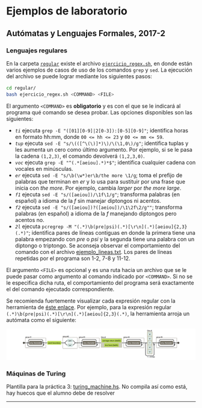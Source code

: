 # Ejemplos de laboratorio

## Autómatas y Lenguajes Formales, 2017-2

### Lenguajes regulares

En la carpeta [`regular`](regular/) existe el archivo [`ejercicio_regex.sh`](regular/ejercicio_regex.sh), en donde
están varios ejemplos de casos de uso de los comandos `grep` y `sed`. La ejecución del archivo se puede lograr mediante
los siguientes pasos:

```bash
cd regular/
bash ejercicio_regex.sh <COMMAND> <FILE>
```

El argumento `<COMMAND>` es **obligatorio** y es con el que se le indicará al programa qué comando se desea probar.
Las opciones disponibles son las siguientes:

- _`ti`_ ejecuta `grep -E "([01][0-9]|2[0-3]):[0-5][0-9]"`; identifica horas en formato hh:mm, donde
  `00 <= hh <= 23` y `00 <= mm <= 59`.
- _`tup`_ ejecuta `sed -E "s/\(([^\(\)]*)\)/\(\1,0\)/g"`; identifica tuplas y les aumenta un cero como último
  argumento. Por ejemplo, si se le pasa la cadena `(1,2,3)`, el comando devolverá `(1,2,3,0)`.
- _`voc`_ ejecuta `grep -E "^(.*[aeiou].*)*$"`; identifica cualquier cadena con vocales en minúsculas.
- _`er`_ ejecuta `sed -E "s/\b(\w*)er\b/the more \1/g`; toma el prefijo de palabras que terminan en _er_ y lo usa
para sustituir por una frase que inicia con _the more_. Por ejemplo, cambia _larger_ por _the more large_.
- _`f1`_ ejecuta `sed -E "s/([aeiou])/\1f\1/g"`; transforma palabras (en español) a idioma de la _f_ sin manejar
	diptongos ni acentos.
- _`f2`_ ejecuta `sed -E "s/([aeiou])?([aeiou])/\1\2f\2/g""`; transforma palabras (en español) a idioma de la _f_ manejando
	diptongos pero acentos no.
- _`2l`_ ejecuta `pcregrep -M "(.*)\b(pre|psi)(.*)[\r\n](.*)[aeiou]{2,3}(.*)"`; identifica pares de líneas contiguas
  en donde la primera tiene una palabra empezando con _pre_ o _psi_ y la segunda tiene una palabra con un diptongo
  o triptongo. Se aconseja observar el comportamiento del comando con el archivo [ejemplo_lineas.txt](regular/ejemplo_lineas.txt).
  Los pares de líneas repetidas por el programa son 1-2, 7-8 y 11-12.

El argumento `<FILE>` es opcional y es una ruta hacia un archivo que se le puede pasar como argumento al comando indicado por
`<COMMAND>`. Si no se le especifica dicha ruta, el comportamiento del programa será exactamente el del comando ejecutado
correspondiente.

Se recomienda fuertemente visualizar cada expresión regular con la herramienta de [éste enlace](http://www.regexper.com). Por ejemplo,
para la expresión regular `(.*)\b(pre|psi)(.*)[\r\n](.*)[aeiou]{2,3}(.*)`, la herramienta arroja un autómata como el
siguiente:

![autómata](img/dfa.png)

### Máquinas de Turing

Plantilla para la práctica 3: [turing_machine.hs](recursive/turing_machine.hs). No compila así como está,
hay huecos que el alumno debe de resolver

----
